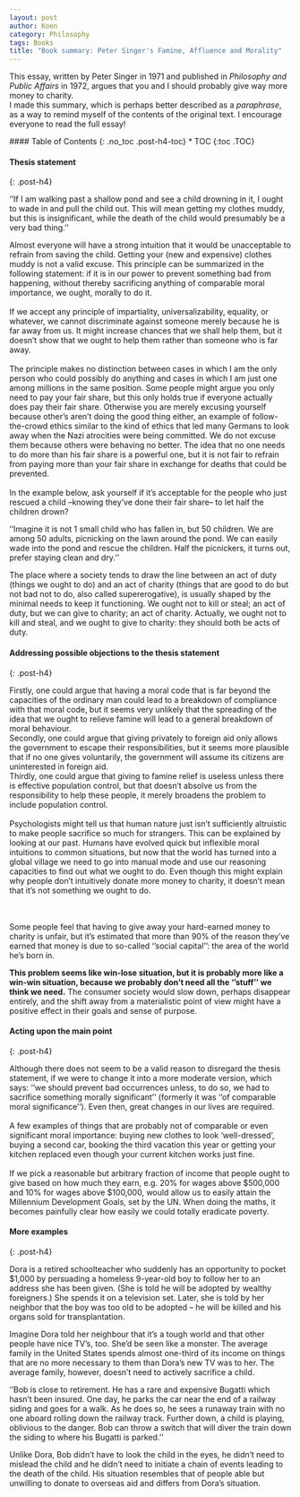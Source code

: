 ```yaml
---
layout: post
author: Koen
category: Philosophy
tags: Books
title: "Book summary: Peter Singer's Famine, Affluence and Morality"
---
```


This essay, written by Peter Singer in 1971 and published in _Philosophy and Public Affairs_ in 1972, argues that you and I should probably give way more money to charity. <br>
I made this summary, which is perhaps better described as a _paraphrase_, as a way to remind myself of the contents of the original text. I encourage everyone to read the full essay!


<div id='blogbox' markdown="block">
#### Table of Contents 
{: .no_toc .post-h4-toc}
* TOC
{:toc .TOC}
</div>

#### Thesis statement
{: .post-h4}

<div class='quotesection-quote' markdown="block">
 ‘’If I am walking past a shallow pond and see a child drowning in it, I ought to wade in and pull the child out. This will mean getting my clothes muddy, but this is insignificant, while the death of the child would presumably be a very bad thing.’’
</div>

Almost everyone will have a strong intuition that it would be unacceptable to refrain from saving the child. Getting your (new and expensive) clothes muddy is not a valid excuse. This principle can be summarized in the following statement: if it is in our power to prevent something bad from happening, without thereby sacrificing anything of comparable moral importance, we ought, morally to do it.
<br><br>
If we accept any principle of impartiality, universalizability, equality, or whatever, we cannot discriminate against someone merely because he is far away from us. It might increase chances that we shall help them, but it doesn’t show that we ought to help them rather than someone who is far away.
<br><br>
The principle makes no distinction between cases in which I am the only person who could possibly do anything and cases in which I am just one among millions in the same position. 
Some people might argue you only need to pay your fair share, but this only holds true if everyone actually does pay their fair share. Otherwise you are merely excusing yourself because other’s aren’t doing the good thing either, an example of follow-the-crowd ethics similar to the kind of ethics that led many Germans to look away when the Nazi atrocities were being committed. We do not excuse them because others were behaving no better. The idea that no one needs to do more than his fair share is a powerful one, but it is not fair to refrain from paying more than your fair share in exchange for deaths that could be prevented.
<br><br>
In the example below, ask yourself if it’s acceptable for the people who just rescued a child –knowing they’ve done their fair share– to let half the children drown?

<div class='quotesection-quote' markdown="block">
 ‘’Imagine it is not 1 small child who has fallen in, but 50 children. We are among 50 adults, picnicking on the lawn around the pond. We can easily wade into the pond and rescue the children. Half the picnickers, it turns out, prefer staying clean and dry.’’
</div>

The place where a society tends to draw the line between an act of duty (things we ought to do) and an act of charity (things that are good to do but not bad not to do, also called supererogative), is usually shaped by the minimal needs to keep it functioning. We ought not to kill or steal; an act of duty, but we can give to charity; an act of charity. Actually, we ought not to kill and steal, and we ought to give to charity: they should both be acts of duty.


#### Addressing possible objections to the thesis statement
{: .post-h4}

Firstly, one could argue that having a moral code that is far beyond the capacities of the ordinary man could lead to a breakdown of compliance with that moral code, but it seems very unlikely that the spreading of the idea that we ought to relieve famine will lead to a general breakdown of moral behaviour.
<br>Secondly, one could argue that giving privately to foreign aid only allows the government to escape their responsibilities, but it seems more plausible that if no one gives voluntarily, the government will assume its citizens are uninterested in foreign aid.
<br>Thirdly, one could argue that giving to famine relief is useless unless there is effective population control, but that doesn’t absolve us from the responsibility to help these people, it merely broadens the problem to include population control.
<br><br>
Psychologists might tell us that human nature just isn’t sufficiently altruistic to make people sacrifice so much for strangers. This can be explained by looking at our past. Humans have evolved quick but inflexible moral intuitions to common situations, but now that the world has turned into a global village we need to go into manual mode and use our reasoning capacities to find out what we ought to do. Even though this might explain why people don’t intuitively donate more money to charity, it doesn’t mean that it’s not something we ought to do.

<br><br>
Some people feel that having to give away your hard-earned money to charity is unfair, but it’s estimated that more than 90% of the reason they’ve earned that money is due to so-called ‘’social capital’’: the area of the world he’s born in.


**This problem seems like win-lose situation, but it is probably more like a win-win situation, because we probably don’t need all the ‘’stuff’’ we think we need.**
The consumer society would slow down, perhaps disappear entirely, and the shift away from a materialistic point of view might have a positive effect in their goals and sense of purpose.


#### Acting upon the main point
{: .post-h4}

Although there does not seem to be a valid reason to disregard the thesis statement, if we were to change it into a more moderate version, which says: ‘’we should prevent bad occurrences unless, to do so, we had to sacrifice something morally significant’’ (formerly it was ‘’of comparable moral significance’’). Even then, great changes in our lives are required.
<br><br>
A few examples of things that are probably not of comparable or even significant moral importance: buying new clothes to look ‘well-dressed’, buying a second car, booking the third vacation this year or getting your kitchen replaced even though your current kitchen works just fine.
<br><br>
If we pick a reasonable but arbitrary fraction of income that people ought to give based on how much they earn, e.g. 20% for wages above $500,000 and 10% for wages above $100,000, would allow us to easily attain the Millennium Development Goals, set by the UN. When doing the maths, it becomes painfully clear how easily we could totally eradicate poverty. 


#### More examples
{: .post-h4}

<div class='quotesection-quote' markdown="block">
 Dora is a retired schoolteacher who suddenly has an opportunity to pocket $1,000 by persuading a homeless 9-year-old boy to follow her to an address she has been given. (She is told he will be adopted by wealthy foreigners.) She spends it on a television set. Later, she is told by her neighbor that the boy was too old to be adopted – he will be killed and his organs sold for transplantation.
</div>

Imagine Dora told her neighbour that it’s a tough world and that other people have nice TV’s, too. She’d be seen like a monster. The average family in the United States spends almost one-third of its income on things that are no more necessary to them than Dora’s new TV was to her. The average family, however, doesn’t need to actively sacrifice a child.

<div class='quotesection-quote' markdown="block">
 ‘’Bob is close to retirement. He has a rare and expensive Bugatti which hasn’t been insured. One day, he parks the car near the end of a railway siding and goes for a walk. As he does so, he sees a runaway train with no one aboard rolling down the railway track. Further down, a child is playing, oblivious to the danger. Bob can throw a switch that will diver the train down the siding to where his Bugatti is parked.’’
</div>

Unlike Dora, Bob didn’t have to look the child in the eyes, he didn’t need to mislead the child and he didn’t need to initiate a chain of events leading to the death of the child. His situation resembles that of people able but unwilling to donate to overseas aid and differs from Dora’s situation.
